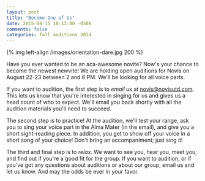 ```yaml
---
layout: post
title: "Become One of Us"
date: 2015-08-11 10:13:00 -0500
comments: false
categories: fall auditions 2014
---
```


{% img left-align /images/orientation-dare.jpg 200 %}

Have you ever wanted to be an aca-awesome novite? Now's your chance to become
the newest newvite! We are holding open auditions for Novis on August 22-23
between 2 and 6 PM. We'll be looking for all voice parts.

If you want to audition, the first step is to *email us* at
[novis@novisutd.com][email]. This lets us know that you're interested in
singing for us and gives us a head count of who to expect. We'll email you
back shortly with all the audition materials you'll need to succeed.

The second step is to practice! At the audition, we'll test your range, ask you
to sing your voice part in the Alma Mater (in the email), and give you a short
sight-reading piece. In addition, you get to show off your voice in a short
song of your choice! Don't bring an accompaniment; just sing it!

The third and final step is to *relax*. We want to see you, hear you, meet you,
and find out if you're a good fit for the group. If you want to audition, or if
you've got any questions about auditions or about our group, email us and let
us know. And may the odds be ever in your favor.

[email]: mailto:novis@novisutd.com
